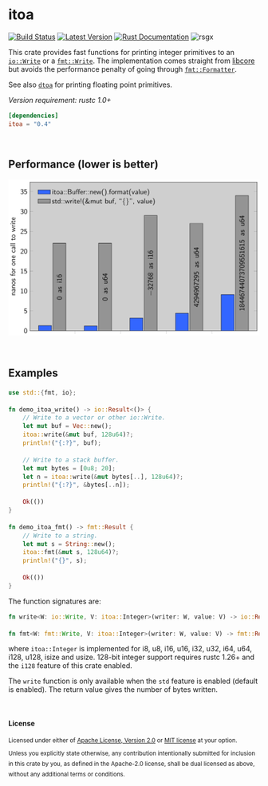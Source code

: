 itoa
====

[![Build Status](https://api.travis-ci.org/dtolnay/itoa.svg?branch=master)](https://travis-ci.org/dtolnay/itoa)
[![Latest Version](https://img.shields.io/crates/v/itoa.svg)](https://crates.io/crates/itoa)
[![Rust Documentation](https://img.shields.io/badge/api-rustdoc-blue.svg)](https://docs.rs/itoa)
![rsgx](https://github.com/sammyne/itoa/workflows/rsgx/badge.svg?branch=rsgx1.1.1)

This crate provides fast functions for printing integer primitives to an
[`io::Write`] or a [`fmt::Write`]. The implementation comes straight from
[libcore] but avoids the performance penalty of going through
[`fmt::Formatter`].

See also [`dtoa`] for printing floating point primitives.

*Version requirement: rustc 1.0+*

[`io::Write`]: https://doc.rust-lang.org/std/io/trait.Write.html
[`fmt::Write`]: https://doc.rust-lang.org/core/fmt/trait.Write.html
[libcore]: https://github.com/rust-lang/rust/blob/b8214dc6c6fc20d0a660fb5700dca9ebf51ebe89/src/libcore/fmt/num.rs#L201-L254
[`fmt::Formatter`]: https://doc.rust-lang.org/std/fmt/struct.Formatter.html
[`dtoa`]: https://github.com/dtolnay/dtoa

```toml
[dependencies]
itoa = "0.4"
```

<br>

## Performance (lower is better)

![performance](https://raw.githubusercontent.com/dtolnay/itoa/master/performance.png)

<br>

## Examples

```rust
use std::{fmt, io};

fn demo_itoa_write() -> io::Result<()> {
    // Write to a vector or other io::Write.
    let mut buf = Vec::new();
    itoa::write(&mut buf, 128u64)?;
    println!("{:?}", buf);

    // Write to a stack buffer.
    let mut bytes = [0u8; 20];
    let n = itoa::write(&mut bytes[..], 128u64)?;
    println!("{:?}", &bytes[..n]);

    Ok(())
}

fn demo_itoa_fmt() -> fmt::Result {
    // Write to a string.
    let mut s = String::new();
    itoa::fmt(&mut s, 128u64)?;
    println!("{}", s);

    Ok(())
}
```

The function signatures are:

```rust
fn write<W: io::Write, V: itoa::Integer>(writer: W, value: V) -> io::Result<usize>;

fn fmt<W: fmt::Write, V: itoa::Integer>(writer: W, value: V) -> fmt::Result;
```

where `itoa::Integer` is implemented for i8, u8, i16, u16, i32, u32, i64, u64,
i128, u128, isize and usize. 128-bit integer support requires rustc 1.26+ and
the `i128` feature of this crate enabled.

The `write` function is only available when the `std` feature is enabled
(default is enabled). The return value gives the number of bytes written.

<br>

#### License

<sup>
Licensed under either of <a href="LICENSE-APACHE">Apache License, Version
2.0</a> or <a href="LICENSE-MIT">MIT license</a> at your option.
</sup>

<br>

<sub>
Unless you explicitly state otherwise, any contribution intentionally submitted
for inclusion in this crate by you, as defined in the Apache-2.0 license, shall
be dual licensed as above, without any additional terms or conditions.
</sub>

